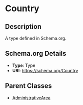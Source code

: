 # Country

## Description
A type defined in Schema.org.

## Schema.org Details
- **Type**: Type
- **URI**: https://schema.org/Country

## Parent Classes
- [AdministrativeArea](../AdministrativeArea.md)

